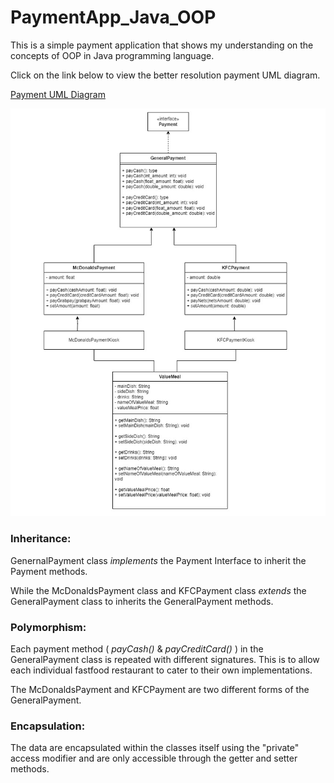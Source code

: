 # PaymentApp_Java_OOP
This is a simple payment application that shows my understanding on the concepts of OOP in Java programming language.

Click on the link below to view the better resolution payment UML diagram.

[Payment UML Diagram](Payment_UML_Diagram.pdf)

![Payment UML Diagram](Payment_UML_Diagram.jpg)


### Inheritance:
GenernalPayment class *implements* the Payment Interface to inherit the Payment methods.

While the McDonaldsPayment class and KFCPayment class *extends* the GeneralPayment class to inherits the GeneralPayment methods.

### Polymorphism:
Each payment method ( *payCash()* & *payCreditCard()* ) in the GeneralPayment class is repeated with different signatures. This is to allow each individual fastfood restaurant to cater to their own implementations.

The McDonaldsPayment and KFCPayment are two different forms of the GeneralPayment.

### Encapsulation:
The data are encapsulated within the classes itself using the "private" access modifier and are only accessible through the getter and setter methods.

